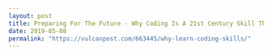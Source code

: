 ```yaml
---
layout: post
title: Preparing For The Future - Why Coding Is A 21st Century Skill That We Must Learn To Master
date: 2019-05-08
permalink: "https://vulcanpost.com/663445/why-learn-coding-skills/"
---
```

